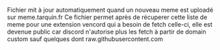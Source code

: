 Fichier mit à jour automatiquement quand un nouveau meme est uploadé sur meme.tarquin.fr
Ce fichier permet après de récuperer cette liste de meme pour une extension vencord qui a besoin de fetch celle-ci, elle est devenue public car discord n'autorise plus les fetch à partir de domain custom sauf quelques dont raw.githubusercontent.com

